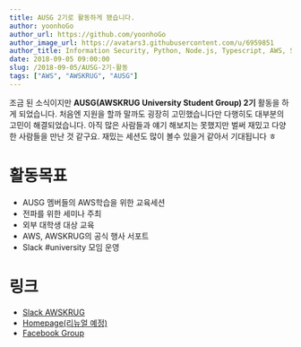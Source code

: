 ```yaml
---
title: AUSG 2기로 활동하게 됐습니다.
author: yoonhoGo
author_url: https://github.com/yoonhoGo
author_image_url: https://avatars3.githubusercontent.com/u/6959851
author_title: Information Security, Python, Node.js, Typescript, AWS, Serverless, Container(Docker, Kubernetes), GraphQL, OAuth2.0. @witherion
date: 2018-09-05 09:00:00
slug: /2018-09-05/AUSG-2기-활동
tags: ["AWS", "AWSKRUG", "AUSG"]
---
```


조금 된 소식이지만 **AUSG(AWSKRUG University Student Group) 2기** 활동을 하게 되었습니다. 처음엔 지원을
할까 말까도 굉장히 고민했습니다만 다행히도 대부분의 고민이 해결되었습니다. 아직 많은 사람들과 얘기 해보지는 못했지만 벌써 재밌고 다양한
사람들을 만난 것 같구요. 재밌는 세션도 많이 볼수 있을거 같아서 기대됩니다 ㅎ

<!--truncate-->

# **활동목표**

- AUSG 멤버들의 AWS학습을 위한 교육세션
- 전파를 위한 세미나 주최
- 외부 대학생 대상 교육
- AWS, AWSKRUG의 공식 행사 서포트
- Slack #university 모임 운영

# 링크

- [Slack AWSKRUG](http://awskrug.slack.com)
- [Homepage(리뉴얼 예정)](http://www.awskr.org/)
- [Facebook Group](https://www.facebook.com/groups/awskrug)
